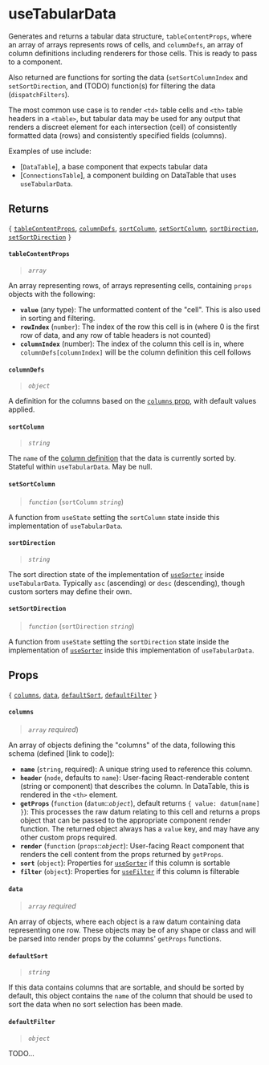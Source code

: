 # useTabularData

Generates and returns a tabular data structure, `tableContentProps`, where an array of arrays represents rows of cells, and `columnDefs`, an array of column definitions including renderers for those cells. This is ready to pass to a component.

Also returned are functions for sorting the data (`setSortColumnIndex` and `setSortDirection`, and (TODO) function(s) for filtering the data (`dispatchFilters`).

The most common use case is to render `<td>` table cells and `<th>` table headers in a `<table>`, but tabular data may be used for any output that renders a discreet element for each intersection (cell) of consistently formatted data (rows) and consistently specified fields (columns).

Examples of use include:

 - [`DataTable`], a base component that expects tabular data
 - [`ConnectionsTable`], a component building on DataTable that uses `useTabularData`.

## Returns

`{` [`tableContentProps`](#tableContentProps), [`columnDefs`](#columnDefs), [`sortColumn`](#sortColumn), [`setSortColumn`](#setSortColumn), [`sortDirection`](#sortDirection), [`setSortDirection`](#setSortDirection) `}`

#### `tableContentProps`
> _`array`_

An array representing rows,  of arrays representing cells, containing `props` objects with the following:
 - **`value`** (any type): The unformatted content of the "cell". This is also used in sorting and filtering.
 - **`rowIndex`** (`number`): The index of the row this cell is in (where 0 is the first row of data, and any row of table headers is not counted)
 - **`columnIndex`** (number): The index of the column this cell is in, where `columnDefs[columnIndex]` will be the column definition this cell follows

#### `columnDefs`
> _`object`_

A definition for the columns based on the [`columns` prop](#columns), with default values applied.

#### `sortColumn`
> _`string`_

The `name` of the [column definition](#columns) that the data is currently sorted by. Stateful within `useTabularData`. May be null.

#### `setSortColumn`
> _`function`_  (`sortColumn` _`string`_)

A function from `useState` setting the `sortColumn` state inside this implementation of `useTabularData`.

#### `sortDirection`
> _`string`_

The sort direction state of the implementation of [`useSorter`](./useSorter.md) inside `useTabularData`. Typically `asc` (ascending) or `desc` (descending), though custom sorters may define their own.

#### `setSortDirection`
> _`function`_ (`sortDirection`  _`string`_)

A function from `useState` setting the `sortDirection` state inside the implementation of [`useSorter`](./useSorter.md) inside this implementation of `useTabularData`.

## Props

`{` [`columns`](#columns), [`data`](#data), [`defaultSort`](#defaultSort), [`defaultFilter`](#defaultFilter) `}`

#### `columns`
> _`array` required_)

An array of objects defining the "columns" of the data, following this schema (defined [link to code]):

 - **`name`** (`string`, required): A unique string used to reference this column.
 - **`header`** (`node`, defaults to `name`): User-facing React-renderable content (string or component) that describes the column. In DataTable, this is rendered in the `<th>` element.
 - **`getProps`** (`function` (`datum`::_`object`_), default returns `{ value: datum[name] }`): This processes the raw datum relating to this cell and returns a props object that can be passed to the appropriate component render function. The returned object always has a `value` key, and may have any other custom props required.
 - **`render`** (`function` (`props`::_`object`_): User-facing React component that renders the cell content from the props returned by `getProps`.
 - **`sort`** (`object`): Properties for [`useSorter`](link) if this column is sortable
 - **`filter`** (`object`): Properties for [`useFilter`](link) if this column is filterable

#### `data`
> _`array` required_

An array of objects, where each object is a raw datum containing data representing one row. These objects may be of any shape or class and will be parsed into render props by the columns' `getProps` functions.

#### `defaultSort`
> _`string`_

If this data contains columns that are sortable, and should be sorted by default, this object contains the `name` of the column that should be used to sort the data when no sort selection has been made.

#### `defaultFilter`
> _`object`_

TODO...


